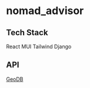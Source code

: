 # nomad_advisor

## Tech Stack
React
MUI
Tailwind 
Django


## API
[GeoDB](http://geodb-cities-api.wirefreethought.com/)

